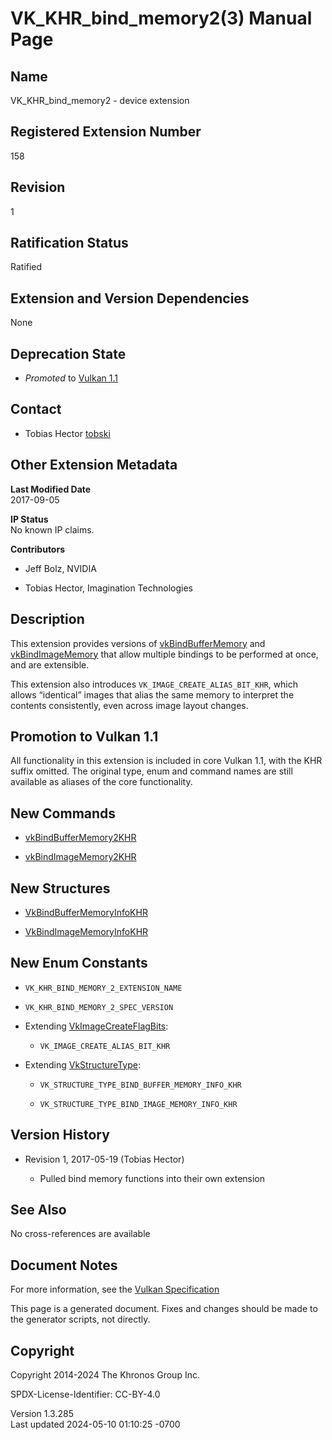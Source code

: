# VK_KHR_bind_memory2(3) Manual Page

## Name

VK_KHR_bind_memory2 - device extension



## <a href="#_registered_extension_number" class="anchor"></a>Registered Extension Number

158

## <a href="#_revision" class="anchor"></a>Revision

1

## <a href="#_ratification_status" class="anchor"></a>Ratification Status

Ratified

## <a href="#_extension_and_version_dependencies" class="anchor"></a>Extension and Version Dependencies

None

## <a href="#_deprecation_state" class="anchor"></a>Deprecation State

- *Promoted* to <a
  href="https://registry.khronos.org/vulkan/specs/1.3-extensions/html/vkspec.html#versions-1.1-promotions"
  target="_blank" rel="noopener">Vulkan 1.1</a>

## <a href="#_contact" class="anchor"></a>Contact

- Tobias Hector <a
  href="https://github.com/KhronosGroup/Vulkan-Docs/issues/new?body=%5BVK_KHR_bind_memory2%5D%20@tobski%0A*Here%20describe%20the%20issue%20or%20question%20you%20have%20about%20the%20VK_KHR_bind_memory2%20extension*"
  target="_blank" rel="nofollow noopener"><em></em>tobski</a>

## <a href="#_other_extension_metadata" class="anchor"></a>Other Extension Metadata

**Last Modified Date**  
2017-09-05

**IP Status**  
No known IP claims.

**Contributors**  
- Jeff Bolz, NVIDIA

- Tobias Hector, Imagination Technologies

## <a href="#_description" class="anchor"></a>Description

This extension provides versions of
[vkBindBufferMemory](https://registry.khronos.org/vulkan/specs/1.3-extensions/man/html/vkBindBufferMemory.html) and
[vkBindImageMemory](https://registry.khronos.org/vulkan/specs/1.3-extensions/man/html/vkBindImageMemory.html) that allow multiple bindings
to be performed at once, and are extensible.

This extension also introduces `VK_IMAGE_CREATE_ALIAS_BIT_KHR`, which
allows “identical” images that alias the same memory to interpret the
contents consistently, even across image layout changes.

## <a href="#_promotion_to_vulkan_1_1" class="anchor"></a>Promotion to Vulkan 1.1

All functionality in this extension is included in core Vulkan 1.1, with
the KHR suffix omitted. The original type, enum and command names are
still available as aliases of the core functionality.

## <a href="#_new_commands" class="anchor"></a>New Commands

- [vkBindBufferMemory2KHR](https://registry.khronos.org/vulkan/specs/1.3-extensions/man/html/vkBindBufferMemory2KHR.html)

- [vkBindImageMemory2KHR](https://registry.khronos.org/vulkan/specs/1.3-extensions/man/html/vkBindImageMemory2KHR.html)

## <a href="#_new_structures" class="anchor"></a>New Structures

- [VkBindBufferMemoryInfoKHR](https://registry.khronos.org/vulkan/specs/1.3-extensions/man/html/VkBindBufferMemoryInfoKHR.html)

- [VkBindImageMemoryInfoKHR](https://registry.khronos.org/vulkan/specs/1.3-extensions/man/html/VkBindImageMemoryInfoKHR.html)

## <a href="#_new_enum_constants" class="anchor"></a>New Enum Constants

- `VK_KHR_BIND_MEMORY_2_EXTENSION_NAME`

- `VK_KHR_BIND_MEMORY_2_SPEC_VERSION`

- Extending [VkImageCreateFlagBits](https://registry.khronos.org/vulkan/specs/1.3-extensions/man/html/VkImageCreateFlagBits.html):

  - `VK_IMAGE_CREATE_ALIAS_BIT_KHR`

- Extending [VkStructureType](https://registry.khronos.org/vulkan/specs/1.3-extensions/man/html/VkStructureType.html):

  - `VK_STRUCTURE_TYPE_BIND_BUFFER_MEMORY_INFO_KHR`

  - `VK_STRUCTURE_TYPE_BIND_IMAGE_MEMORY_INFO_KHR`

## <a href="#_version_history" class="anchor"></a>Version History

- Revision 1, 2017-05-19 (Tobias Hector)

  - Pulled bind memory functions into their own extension

## <a href="#_see_also" class="anchor"></a>See Also

No cross-references are available

## <a href="#_document_notes" class="anchor"></a>Document Notes

For more information, see the <a
href="https://registry.khronos.org/vulkan/specs/1.3-extensions/html/vkspec.html#VK_KHR_bind_memory2"
target="_blank" rel="noopener">Vulkan Specification</a>

This page is a generated document. Fixes and changes should be made to
the generator scripts, not directly.

## <a href="#_copyright" class="anchor"></a>Copyright

Copyright 2014-2024 The Khronos Group Inc.

SPDX-License-Identifier: CC-BY-4.0

Version 1.3.285  
Last updated 2024-05-10 01:10:25 -0700
